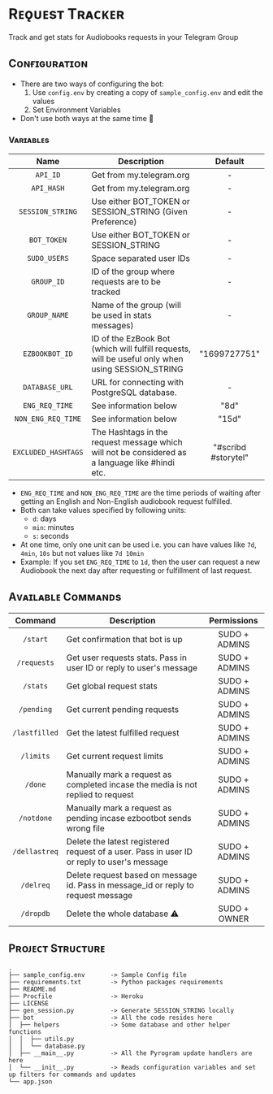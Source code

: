 # Rᴇǫᴜᴇsᴛ Tʀᴀᴄᴋᴇʀ

Track and get stats for Audiobooks requests in your Telegram Group

## Cᴏɴғɪɢᴜʀᴀᴛɪᴏɴ

* There are two ways of configuring the bot:
    1. Use `config.env` by creating a copy of `sample_config.env` and edit the values
    2. Set Environment Variables
* Don't use both ways at the same time 🥴

### Vᴀʀɪᴀʙʟᴇs

| Name                | Description                                                                                      | Default              |
| :-----------------: | ------------------------------------------------------------------------------------------------ | :------------------: |
| `API_ID`            | Get from my.telegram.org                                                                         | -                    |
| `API_HASH`          | Get from my.telegram.org                                                                         | -                    |
| `SESSION_STRING`    | Use either BOT_TOKEN or SESSION_STRING (Given Preference)                                        | -                    |
| `BOT_TOKEN`         | Use either BOT_TOKEN or SESSION_STRING                                                           | -                    |
| `SUDO_USERS`        | Space separated user IDs                                                                         | -                    |
| `GROUP_ID`          | ID of the group where requests are to be tracked                                                 | -                    |
| `GROUP_NAME`        | Name of the group (will be used in stats messages)                                               | -                    |
| `EZBOOKBOT_ID`      | ID of the EzBook Bot (which will fulfill requests, will be useful only when using SESSION_STRING | "1699727751"         |
| `DATABASE_URL`      | URL for connecting with PostgreSQL database.                                                     | -                    |
| `ENG_REQ_TIME`      | See information below                                                                            | "8d"                 |
| `NON_ENG_REQ_TIME`  | See information below                                                                            | "15d"                |
| `EXCLUDED_HASHTAGS` | The Hashtags in the request message which will not be considered as a language like #hindi etc.  | "#scribd #storytel"  |

* `ENG_REQ_TIME` and `NON_ENG_REQ_TIME` are the time periods of waiting after getting an English and Non-English audiobook request fulfilled.
* Both can take values specified by following units:
    * `d`: days
    * `min`: minutes
    * `s`: seconds
* At one time, only one unit can be used i.e. you can have values like `7d`, `4min`, `10s` but not values like `7d 10min`
* Example: If you set `ENG_REQ_TIME` to `1d`, then the user can request a new Audiobook the next day after requesting or fulfillment of last request.

## Aᴠᴀɪʟᴀʙʟᴇ Cᴏᴍᴍᴀɴᴅs

| Command             | Description                                                                                      | Permissions   |
| :-----------------: | ------------------------------------------------------------------------------------------------ | :---------:   |
| `/start`            | Get confirmation that bot is up                                                                  | SUDO + ADMINS |
| `/requests`         | Get user requests stats. Pass in user ID or reply to user's message                              | SUDO + ADMINS |
| `/stats`            | Get global request stats                                                                         | SUDO + ADMINS |
| `/pending`          | Get current pending requests                                                                     | SUDO + ADMINS |
| `/lastfilled`       | Get the latest fulfilled request                                                                 | SUDO + ADMINS |
| `/limits`           | Get current request limits                                                                       | SUDO + ADMINS |
| `/done`             | Manually mark a request as completed incase the media is not replied to request                  | SUDO + ADMINS |
| `/notdone`          | Manually mark a request as pending incase ezbootbot sends wrong file                             | SUDO + ADMINS |
| `/dellastreq`       | Delete the latest registered request of a user. Pass in user ID or reply to user's message       | SUDO + ADMINS |
| `/delreq`           | Delete request based on message id. Pass in message_id or reply to request message               | SUDO + ADMINS |
| `/dropdb`           | Delete the whole database ⚠️                                                                      | SUDO + OWNER  |


## Pʀᴏᴊᴇᴄᴛ Sᴛʀᴜᴄᴛᴜʀᴇ

```
.
├── sample_config.env       -> Sample Config file
├── requirements.txt        -> Python packages requirements
├── README.md
├── Procfile                -> Heroku
├── LICENSE
├── gen_session.py          -> Generate SESSION_STRING locally
├── bot                     -> All the code resides here
│  ├── helpers              -> Some database and other helper functions
│  │  ├── utils.py
│  │  └── database.py
│  ├── __main__.py          -> All the Pyrogram update handlers are here
│  └── __init__.py          -> Reads configuration variables and set up filters for commands and updates
└── app.json
```
